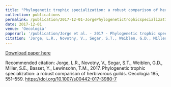 ```yaml
---
title: "Phylogenetic trophic specialization: a robust comparison of herbivorous guilds"
collection: publications
permalink: /publication/2017-12-01-JorgePhylogenetictrophicspecialization2017
date: 2017-12-01
venue: 'Oecologia'
paperurl: '/publication/Jorge et al. - 2017 - Phylogenetic trophic specialization a robust comp.pdf'
citation: 'Jorge, L.R., Novotny, V., Segar, S.T., Weiblen, G.D., Miller, S.E., Basset, Y., Lewinsohn, T.M., 2017. Phylogenetic trophic specialization: a robust comparison of herbivorous guilds. Oecologia 185, 551–559. https://doi.org/10.1007/s00442-017-3980-7'
---
```


<a href='/publication/Jorge et al. - 2017 - Phylogenetic trophic specialization a robust comp.pdf'>Download paper here</a>

Recommended citation: Jorge, L.R., Novotny, V., Segar, S.T., Weiblen, G.D., Miller, S.E., Basset, Y., Lewinsohn, T.M., 2017. Phylogenetic trophic specialization: a robust comparison of herbivorous guilds. Oecologia 185, 551–559. https://doi.org/10.1007/s00442-017-3980-7